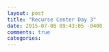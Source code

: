 ```yaml
---
layout: post
title: "Recurse Center Day 3"
date: 2015-07-08 09:43:05 -0400
comments: true
categories: 
---
```

